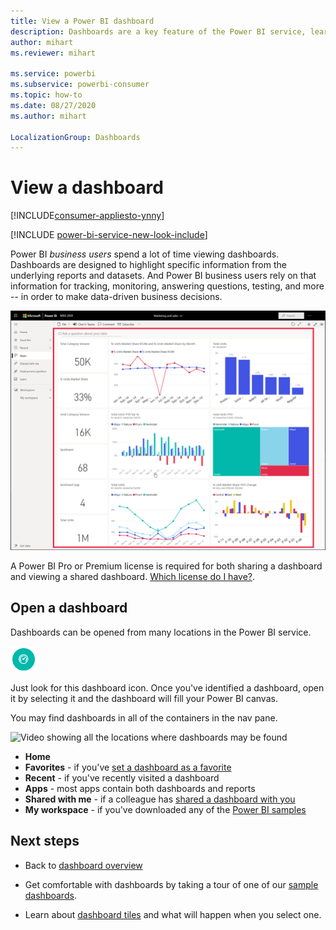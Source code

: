 ```yaml
---
title: View a Power BI dashboard
description: Dashboards are a key feature of the Power BI service, learn how to open and view a dashboard.
author: mihart
ms.reviewer: mihart

ms.service: powerbi
ms.subservice: powerbi-consumer
ms.topic: how-to
ms.date: 08/27/2020
ms.author: mihart

LocalizationGroup: Dashboards
---
```

# View a dashboard

[!INCLUDE[consumer-appliesto-ynny](../includes/consumer-appliesto-ynny.md)]

[!INCLUDE [power-bi-service-new-look-include](../includes/power-bi-service-new-look-include.md)]

Power BI *business users* spend a lot of time viewing dashboards. Dashboards are designed to highlight specific information from the underlying reports and datasets. And Power BI business users rely on that information for tracking, monitoring, answering questions, testing, and more -- in order to make data-driven business decisions.

![dashboard](media/end-user-dashboard-open/power-bi-new-dashboard.png)


A Power BI Pro or Premium license is required for both sharing a dashboard and viewing a shared dashboard. [Which license do I have?](end-user-license.md). 

## Open a dashboard

Dashboards can be opened from many locations in the Power BI service.

![dashboard icon](media/end-user-dashboard-open/power-bi-dashboard-icon.png)

Just look for this dashboard icon. Once you've identified a dashboard, open it by selecting it and the dashboard will fill your Power BI canvas.

You may find dashboards in all of the containers in the nav pane. 

![Video showing all the locations where dashboards may be found](media/end-user-dashboard-open/power-bi-open-dashboards.gif)

- **Home** 
- **Favorites** - if you've [set a dashboard as a favorite](end-user-favorite.md)
- **Recent** - if you've recently visited a dashboard
- **Apps** - most apps contain both dashboards and reports
- **Shared with me** - if a colleague has [shared a dashboard with you](end-user-shared-with-me.md)
- **My workspace** - if you've downloaded any of the [Power BI samples](../create-reports/sample-datasets.md)



## Next steps
* Back to [dashboard overview](end-user-dashboards.md)

* Get comfortable with dashboards by taking a tour of one of our [sample dashboards](../create-reports/sample-tutorial-connect-to-the-samples.md).    
* Learn about [dashboard tiles](end-user-tiles.md) and what will happen when you select one.
